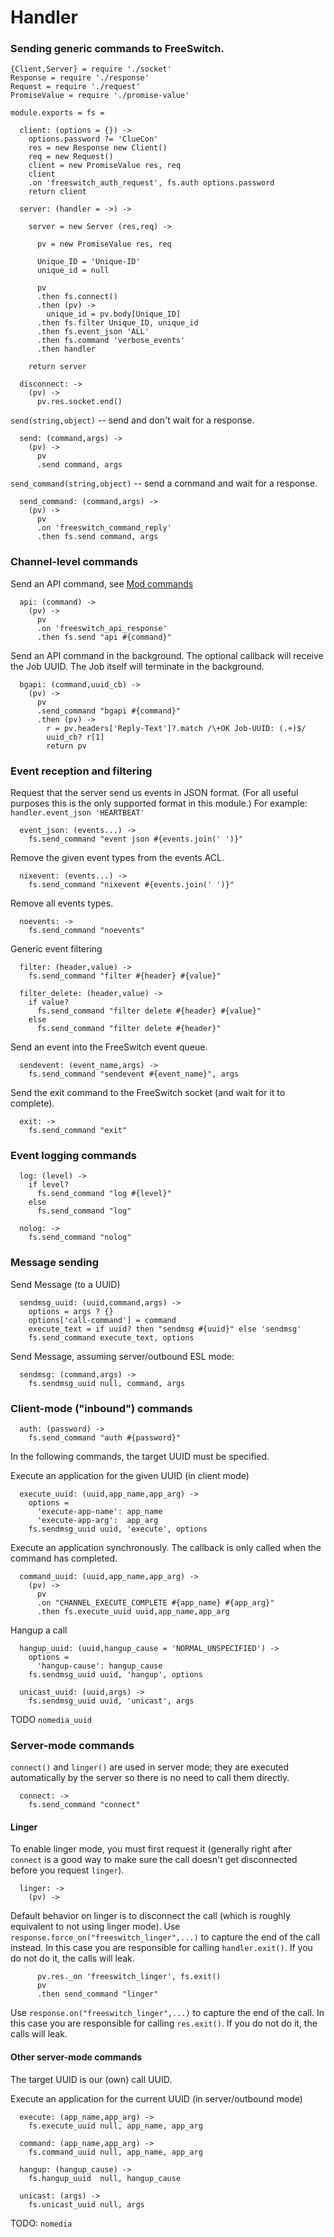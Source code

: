 Handler
=======

### Sending generic commands to FreeSwitch.

    {Client,Server} = require './socket'
    Response = require './response'
    Request = require './request'
    PromiseValue = require './promise-value'

    module.exports = fs =

      client: (options = {}) ->
        options.password ?= 'ClueCon'
        res = new Response new Client()
        req = new Request()
        client = new PromiseValue res, req
        client
        .on 'freeswitch_auth_request', fs.auth options.password
        return client

      server: (handler = ->) ->

        server = new Server (res,req) ->

          pv = new PromiseValue res, req

          Unique_ID = 'Unique-ID'
          unique_id = null

          pv
          .then fs.connect()
          .then (pv) ->
            unique_id = pv.body[Unique_ID]
          .then fs.filter Unique_ID, unique_id
          .then fs.event_json 'ALL'
          .then fs.command 'verbose_events'
          .then handler

        return server

      disconnect: ->
        (pv) ->
          pv.res.socket.end()


`send(string,object)` -- send and don't wait for a response.

      send: (command,args) ->
        (pv) ->
          pv
          .send command, args

`send_command(string,object)` -- send a command and wait for a response.

      send_command: (command,args) ->
        (pv) ->
          pv
          .on 'freeswitch_command_reply'
          .then fs.send command, args

### Channel-level commands

Send an API command, see [Mod commands](http://wiki.freeswitch.org/wiki/Mod_commands)

      api: (command) ->
        (pv) ->
          pv
          .on 'freeswitch_api_response'
          .then fs.send "api #{command}"

Send an API command in the background. The optional callback will receive the Job UUID. The Job itself will terminate in the background.

      bgapi: (command,uuid_cb) ->
        (pv) ->
          pv
          .send_command "bgapi #{command}"
          .then (pv) ->
            r = pv.headers['Reply-Text']?.match /\+OK Job-UUID: (.+)$/
            uuid_cb? r[1]
            return pv

### Event reception and filtering

Request that the server send us events in JSON format. (For all useful purposes this is the only supported format in this module.)
For example: `handler.event_json 'HEARTBEAT'`

      event_json: (events...) ->
        fs.send_command "event json #{events.join(' ')}"

Remove the given event types from the events ACL.

      nixevent: (events...) ->
        fs.send_command "nixevent #{events.join(' ')}"

Remove all events types.

      noevents: ->
        fs.send_command "noevents"

Generic event filtering

      filter: (header,value) ->
        fs.send_command "filter #{header} #{value}"

      filter_delete: (header,value) ->
        if value?
          fs.send_command "filter delete #{header} #{value}"
        else
          fs.send_command "filter delete #{header}"

Send an event into the FreeSwitch event queue.

      sendevent: (event_name,args) ->
        fs.send_command "sendevent #{event_name}", args

Send the exit command to the FreeSwitch socket (and wait for it to complete).

      exit: ->
        fs.send_command "exit"

### Event logging commands

      log: (level) ->
        if level?
          fs.send_command "log #{level}"
        else
          fs.send_command "log"

      nolog: ->
        fs.send_command "nolog"

### Message sending

Send Message (to a UUID)

      sendmsg_uuid: (uuid,command,args) ->
        options = args ? {}
        options['call-command'] = command
        execute_text = if uuid? then "sendmsg #{uuid}" else 'sendmsg'
        fs.send_command execute_text, options

Send Message, assuming server/outbound ESL mode:

      sendmsg: (command,args) ->
        fs.sendmsg_uuid null, command, args

### Client-mode ("inbound") commands

      auth: (password) ->
        fs.send_command "auth #{password}"

In the following commands, the target UUID must be specified.

Execute an application for the given UUID (in client mode)

      execute_uuid: (uuid,app_name,app_arg) ->
        options =
          'execute-app-name': app_name
          'execute-app-arg':  app_arg
        fs.sendmsg_uuid uuid, 'execute', options

Execute an application synchronously.
The callback is only called when the command has completed.

      command_uuid: (uuid,app_name,app_arg) ->
        (pv) ->
          pv
          .on "CHANNEL_EXECUTE_COMPLETE #{app_name} #{app_arg}"
          .then fs.execute_uuid uuid,app_name,app_arg

Hangup a call

      hangup_uuid: (uuid,hangup_cause = 'NORMAL_UNSPECIFIED') ->
        options =
          'hangup-cause': hangup_cause
        fs.sendmsg_uuid uuid, 'hangup', options

      unicast_uuid: (uuid,args) ->
        fs.sendmsg_uuid uuid, 'unicast', args

TODO `nomedia_uuid`

### Server-mode commands

`connect()` and `linger()` are used in server mode; they are executed automatically by the server so there is no need to call them directly.

      connect: ->
        fs.send_command "connect"

#### Linger

To enable linger mode, you must first request it (generally right after `connect` is a good way to make sure the call doesn't get disconnected before you request `linger`).

      linger: ->
        (pv) ->

Default behavior on linger is to disconnect the call (which is roughly equivalent to not using linger mode).
Use `response.force_on("freeswitch_linger",...)` to capture the end of the call instead. In this case you are responsible for calling `handler.exit()`. If you do not do it, the calls will leak.

          pv.res._on 'freeswitch_linger', fs.exit()
          pv
          .then send_command "linger"

Use `response.on("freeswitch_linger",...)` to capture the end of the call. In this case you are responsible for calling `res.exit()`. If you do not do it, the calls will leak.

#### Other server-mode commands

The target UUID is our (own) call UUID.

Execute an application for the current UUID (in server/outbound mode)

      execute: (app_name,app_arg) ->
        fs.execute_uuid null, app_name, app_arg

      command: (app_name,app_arg) ->
        fs.command_uuid null, app_name, app_arg

      hangup: (hangup_cause) ->
        fs.hangup_uuid  null, hangup_cause

      unicast: (args) ->
        fs.unicast_uuid null, args

TODO: `nomedia`
